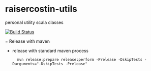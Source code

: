 raisercostin-utils
==================

personal utility scala classes

[![Build Status](https://travis-ci.org/raisercostin/raisercostin-utils.svg?branch=master)](http://travis-ci.org/raisercostin/raisercostin-utils)

= Release with maven

- release with standard maven process

	    mvn release:prepare release:perform -Prelease -DskipTests -Darguments="-DskipTests -Prelease"

